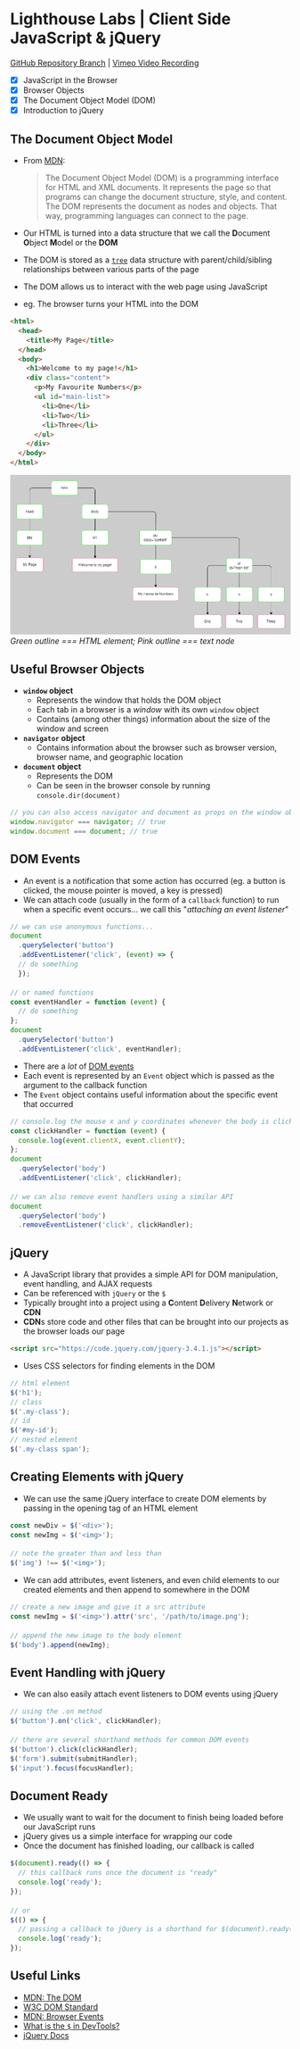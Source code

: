 # Lighthouse Labs | Client Side JavaScript & jQuery

[GitHub Repository Branch](https://github.com/WarrenUhrich/lighthouse-labs-client-side-javascript-and-jquery/tree/2022.12.08-web-flex-day-17oct2022) | [Vimeo Video Recording](https://vimeo.com/779393436/79df2f4ed0)

* [X] JavaScript in the Browser
* [X] Browser Objects
* [X] The Document Object Model (DOM)
* [X] Introduction to jQuery

## The **D**ocument **O**bject **M**odel

* From [MDN](https://developer.mozilla.org/en-US/docs/Web/API/Document_Object_Model/Introduction):
  > The Document Object Model (DOM) is a programming interface for HTML and XML documents. It represents the page so that programs can change the document structure, style, and content. The DOM represents the document as nodes and objects. That way, programming languages can connect to the page.
* Our HTML is turned into a data structure that we call the **D**ocument **O**bject **M**odel or the **DOM**
* The DOM is stored as a [`tree`](https://en.wikipedia.org/wiki/Tree_(data_structure)) data structure with parent/child/sibling relationships between various parts of the page
* The DOM allows us to interact with the web page using JavaScript

* eg. The browser turns your HTML into the DOM

```html
<html>
  <head>
    <title>My Page</title>
  </head>
  <body>
    <h1>Welcome to my page!</h1>
    <div class="content">
      <p>My Favourite Numbers</p>
      <ul id="main-list">
        <li>One</li>
        <li>Two</li>
        <li>Three</li>
      </ul>
    </div>
  </body>
</html>
```

![DOM example](https://raw.githubusercontent.com/andydlindsay/lectures/master/w04d02/dom-example.png)
*Green outline === HTML element; Pink outline === text node*

## Useful Browser Objects

* **`window` object**
  - Represents the window that holds the DOM object
  - Each tab in a browser is a _window_ with its own `window` object
  - Contains (among other things) information about the size of the window and screen
* **`navigator` object**
  - Contains information about the browser such as browser version, browser name, and geographic location
* **`document` object**
  - Represents the DOM
  - Can be seen in the browser console by running `console.dir(document)`

```js
// you can also access navigator and document as props on the window object
window.navigator === navigator; // true
window.document === document; // true
```

## DOM Events

* An event is a notification that some action has occurred (eg. a button is clicked, the mouse pointer is moved, a key is pressed)
* We can attach code (usually in the form of a `callback` function) to run when a specific event occurs... we call this "_attaching an event listener_"

```js
// we can use anonymous functions...
document
  .querySelector('button')
  .addEventListener('click', (event) => {
  // do something
  });

// or named functions
const eventHandler = function (event) {
  // do something
};
document
  .querySelector('button')
  .addEventListener('click', eventHandler);
```

* There are a *lot* of [DOM events](https://developer.mozilla.org/en-US/docs/Web/Events)
* Each event is represented by an `Event` object which is passed as the argument to the callback function
* The `Event` object contains useful information about the specific event that occurred

```js
// console.log the mouse x and y coordinates whenever the body is clicked
const clickHandler = function (event) {
  console.log(event.clientX, event.clientY);
};
document
  .querySelector('body')
  .addEventListener('click', clickHandler);

// we can also remove event handlers using a similar API
document
  .querySelector('body')
  .removeEventListener('click', clickHandler);
```

## jQuery

* A JavaScript library that provides a simple API for DOM manipulation, event handling, and AJAX requests
* Can be referenced with `jQuery` or the `$`
* Typically brought into a project using a **C**ontent **D**elivery **N**etwork or **CDN**
* **CDN**s store code and other files that can be brought into our projects as the browser loads our page

```html
<script src="https://code.jquery.com/jquery-3.4.1.js"></script>
```

* Uses CSS selectors for finding elements in the DOM

```js
// html element
$('h1');
// class
$('.my-class');
// id
$('#my-id');
// nested element
$('.my-class span');
```

## Creating Elements with jQuery

* We can use the same jQuery interface to create DOM elements by passing in the opening tag of an HTML element

```js
const newDiv = $('<div>');
const newImg = $('<img>');

// note the greater than and less than
$('img') !== $('<img>');
```

* We can add attributes, event listeners, and even child elements to our created elements and then append to somewhere in the DOM

```js
// create a new image and give it a src attribute
const newImg = $('<img>').attr('src', '/path/to/image.png');

// append the new image to the body element
$('body').append(newImg);
```

## Event Handling with jQuery

* We can also easily attach event listeners to DOM events using jQuery

```js
// using the .on method
$('button').on('click', clickHandler);

// there are several shorthand methods for common DOM events
$('button').click(clickHandler);
$('form').submit(submitHandler);
$('input').focus(focusHandler);
```

## Document Ready

* We usually want to wait for the document to finish being loaded before our JavaScript runs
* jQuery gives us a simple interface for wrapping our code
* Once the document has finished loading, our callback is called

```js
$(document).ready(() => {
  // this callback runs once the document is "ready"
  console.log('ready');
});

// or
$(() => {
  // passing a callback to jQuery is a shorthand for $(document).ready()
  console.log('ready');
});
```

## Useful Links

* [MDN: The DOM](https://developer.mozilla.org/en-US/docs/Web/API/Document_Object_Model/Introduction)
* [W3C DOM Standard](https://www.w3.org/DOM/)
* [MDN: Browser Events](https://developer.mozilla.org/en-US/docs/Web/Events)
* [What is the `$` in DevTools?](https://thewebivore.com/exactly-wth-is-up-with-in-devtools/)
* [jQuery Docs](https://jquery.com/)
